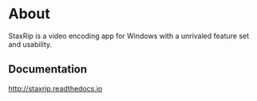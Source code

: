 # About

StaxRip is a video encoding app for Windows with a unrivaled feature set and usability.

## Documentation

http://staxrip.readthedocs.io